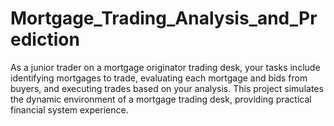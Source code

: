 # Mortgage_Trading_Analysis_and_Prediction
As a junior trader on a mortgage originator trading desk, your tasks include identifying mortgages to trade, evaluating each mortgage and bids from buyers, and executing trades based on your analysis. This project simulates the dynamic environment of a mortgage trading desk, providing practical financial system experience.
